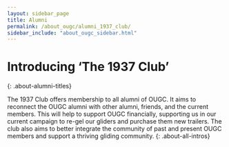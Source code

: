 ```yaml
---
layout: sidebar_page
title: Alumni
permalink: /about_ougc/alumni_1937_club/
sidebar_include: "about_ougc_sidebar.html"
---
```


# Introducing ‘The 1937 Club’
{: .about-alumni-titles}

The 1937 Club offers membership to all alumni of OUGC. It aims to reconnect the OUGC alumni with other alumni, friends, and the current members. This will help to support OUGC financially, supporting us in our current campaign to re-gel our gliders and purchase them new trailers. The club also aims to better integrate the community of past and present OUGC members and support a thriving gliding community.
{: .about-all-intros}